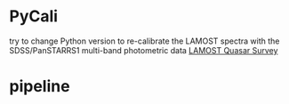 # PyCali
try to change
Python version to re-calibrate the LAMOST spectra with the SDSS/PanSTARRS1 multi-band photometric data [LAMOST Quasar Survey](https://ui.adsabs.harvard.edu/abs/2022arXiv221212876J/abstract)


# pipeline




